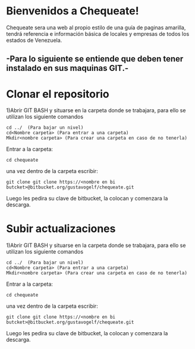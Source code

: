 Bienvenidos a Chequeate!
===================

Chequeate sera una web al propio estilo de una guía de paginas amarilla,  tendrá referencia e información básica de locales y empresas de todos los estados de Venezuela.



-Para lo siguiente se entiende que deben tener instalado en sus maquinas  GIT.-
----------




**Clonar el repositorio**
=====================

1)Abrir GIT BASH y situarse en la carpeta donde se trabajara, para ello se utilizan los siguiente comandos

    cd ../  (Para bajar un nivel)
    cd<Nombre carpeta> (Para entrar a una carpeta)
    Mkdir<nombre carpeta> (Para crear una carpeta en caso de no tenerla)
Entrar a la carpeta:

    cd chequeate

una vez dentro de la carpeta escribir:

    git clone git clone https://<nombre en bi butcket>@bitbucket.org/gustavogelf/chequeate.git
 
 Luego les pedira su clave de bitbucket, la colocan y comenzara la descarga.


**Subir actualizaciones**
=====================


1)Abrir GIT BASH y situarse en la carpeta donde se trabajara, para ello se utilizan los siguiente comandos

    cd ../  (Para bajar un nivel)
    cd<Nombre carpeta> (Para entrar a una carpeta)
    Mkdir<nombre carpeta> (Para crear una carpeta en caso de no tenerla)
Entrar a la carpeta:

    cd chequeate

una vez dentro de la carpeta escribir:

    git clone git clone https://<nombre en bi butcket>@bitbucket.org/gustavogelf/chequeate.git
 
 Luego les pedira su clave de bitbucket, la colocan y comenzara la descarga.